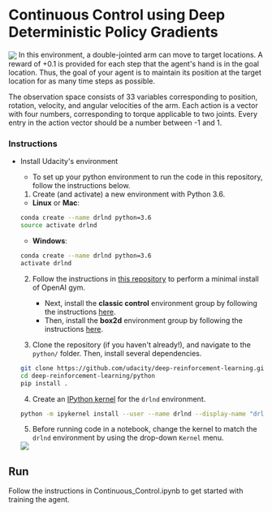 # Continuous Control using Deep Deterministic Policy Gradients



<img src='https://s3.amazonaws.com/video.udacity-data.com/topher/2018/June/5b1ea778_reacher/reacher.gif' align='center'>
In this environment, a double-jointed arm can move to target locations. A reward of +0.1 is provided for each step that the agent's hand is in the goal location. Thus, the goal of your agent is to maintain its position at the target location for as many time steps as possible.

The observation space consists of 33 variables corresponding to position, rotation, velocity, and angular velocities of the arm. Each action is a vector with four numbers, corresponding to torque applicable to two joints. Every entry in the action vector should be a number between -1 and 1.

    
### Instructions

* Install Udacity's environment


	* To set up your python environment to run the code in this repository, follow the instructions below.

	1. Create (and activate) a new environment with Python 3.6.

	- __Linux__ or __Mac__: 
	```bash
	conda create --name drlnd python=3.6
	source activate drlnd
	```
	- __Windows__: 
	```bash
	conda create --name drlnd python=3.6 
	activate drlnd
	```

	2. Follow the instructions in [this repository](https://github.com/openai/gym) to perform a minimal install of OpenAI gym.  
		- Next, install the **classic control** environment group by following the instructions [here](https://github.com/openai/gym#classic-control).
		- Then, install the **box2d** environment group by following the instructions [here](https://github.com/openai/gym#box2d).

	3. Clone the repository (if you haven't already!), and navigate to the `python/` folder.  Then, install several dependencies.
	```bash
	git clone https://github.com/udacity/deep-reinforcement-learning.git
	cd deep-reinforcement-learning/python
	pip install .
	```

	4. Create an [IPython kernel](http://ipython.readthedocs.io/en/stable/install/kernel_install.html) for the `drlnd` environment.  
	```bash
	python -m ipykernel install --user --name drlnd --display-name "drlnd"
	```

	5. Before running code in a notebook, change the kernel to match the `drlnd` environment by using the drop-down `Kernel` menu. 

	<img src='https://user-images.githubusercontent.com/10624937/42386929-76f671f0-8106-11e8-9376-f17da2ae852e.png'>


## Run
Follow the instructions in Continuous_Control.ipynb to get started with training the agent.
